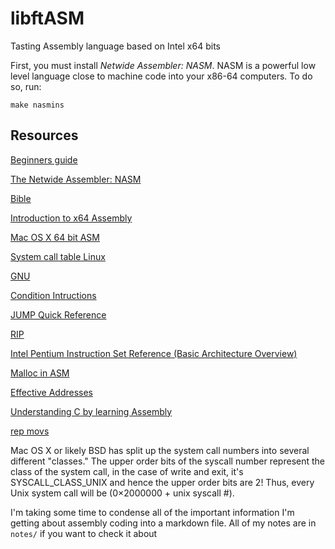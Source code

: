 # libftASM
Tasting Assembly language based on Intel x64 bits

First, you must install _Netwide Assembler: NASM_. NASM is a powerful low level language close to machine code into your x86-64 computers. To do so, run:

`make nasmins`

## Resources

[Beginners guide](https://en.wikibooks.org/wiki/X86_Assembly)

[The Netwide Assembler: NASM](https://www.nasm.us/doc/nasmdoc0.html)

[Bible](http://www.intel.com/content/dam/www/public/us/en/documents/manuals/64-ia-32-architectures-software-developer-manual-325462.pdf)

[Introduction to x64 Assembly](https://software.intel.com/en-us/articles/introduction-to-x64-assembly)

[Mac OS X 64 bit ASM](http://dustin.schultz.io/mac-os-x-64-bit-assembly-system-calls.html)

[System call table Linux](https://www.cs.utexas.edu/~bismith/test/syscalls/syscalls32.html)

[GNU](http://gcc.gnu.org/onlinedocs/gcc/Link-Options.html)

[Condition Intructions](https://stackoverflow.com/questions/9617877/assembly-jg-jnle-jl-jnge-after-cmp)

[JUMP Quick Reference](http://unixwiz.net/techtips/x86-jumps.html)

[RIP](https://stackoverflow.com/questions/31234395/why-use-rip-relative-addressing-in-nasm)

[Intel Pentium Instruction Set Reference (Basic Architecture Overview)](http://faydoc.tripod.com/cpu/movsb.htm)

[Malloc in ASM](https://www.cs.uaf.edu/2010/fall/cs301/lecture/10_04_malloc.html)

[Effective Addresses](https://www.tortall.net/projects/yasm/manual/html/nasm-effaddr.html)

[Understanding C by learning Assembly](https://www.recurse.com/blog/7-understanding-c-by-learning-assembly)

[rep movs](https://stackoverflow.com/questions/43343231/enhanced-rep-movsb-for-memcpy/43574756#43574756)

Mac OS X or likely BSD has split up the system call numbers into several different "classes." The upper order bits of the syscall number represent the class of the system call, in the case of write and exit, it's SYSCALL_CLASS_UNIX and hence the upper order bits are 2! Thus, every Unix system call will be (0×2000000 + unix syscall #).

I'm taking some time to condense all of the important information I'm getting about
assembly coding into a markdown file. All of my notes are in `notes/` if you want to check it about
